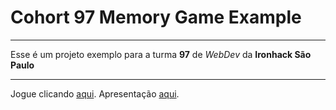 # Cohort 97 Memory Game Example
---
Esse é um projeto exemplo para a turma **97** de *WebDev* da **Ironhack São Paulo**

---
Jogue clicando [aqui](http://www.google.com).
Apresentação [aqui](http://www.google.com).
